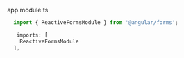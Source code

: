 


app.module.ts
```ts
  import { ReactiveFormsModule } from '@angular/forms';

   imports: [
    ReactiveFormsModule
  ],
```
